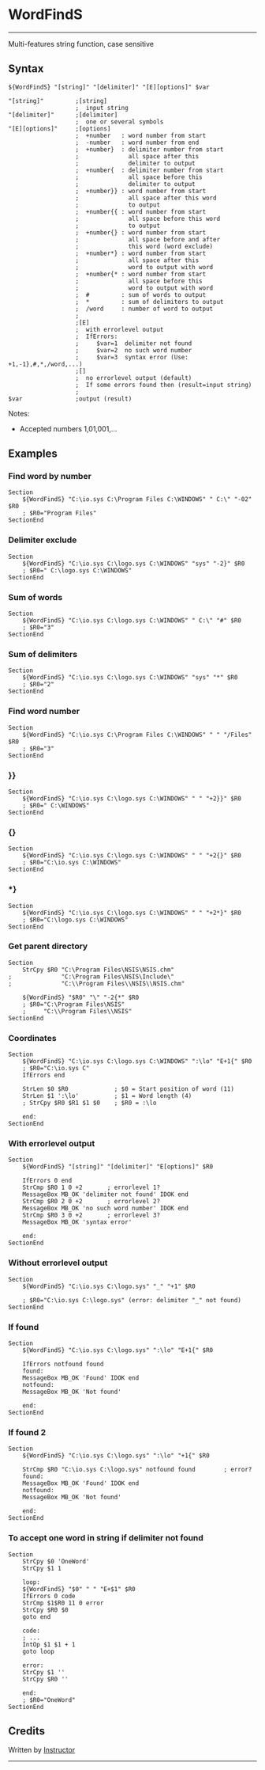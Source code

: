 # WordFindS

---

Multi-features string function, case sensitive

## Syntax

	${WordFindS} "[string]" "[delimiter]" "[E][options]" $var

	"[string]"         ;[string]
	                   ;  input string
	"[delimiter]"      ;[delimiter]
	                   ;  one or several symbols
	"[E][options]"     ;[options]
	                   ;  +number   : word number from start
	                   ;  -number   : word number from end
	                   ;  +number}  : delimiter number from start
	                   ;              all space after this
	                   ;              delimiter to output
	                   ;  +number{  : delimiter number from start
	                   ;              all space before this
	                   ;              delimiter to output
	                   ;  +number}} : word number from start
	                   ;              all space after this word
	                   ;              to output
	                   ;  +number{{ : word number from start
	                   ;              all space before this word
	                   ;              to output
	                   ;  +number{} : word number from start
	                   ;              all space before and after
	                   ;              this word (word exclude)
	                   ;  +number*} : word number from start
	                   ;              all space after this
	                   ;              word to output with word
	                   ;  +number{* : word number from start
	                   ;              all space before this
	                   ;              word to output with word
	                   ;  #         : sum of words to output
	                   ;  *         : sum of delimiters to output
	                   ;  /word     : number of word to output
	                   ;
	                   ;[E]
	                   ;  with errorlevel output
	                   ;  IfErrors:
	                   ;     $var=1  delimiter not found
	                   ;     $var=2  no such word number
	                   ;     $var=3  syntax error (Use: +1,-1},#,*,/word,...)
	                   ;[]
	                   ;  no errorlevel output (default)
	                   ;  If some errors found then (result=input string)
	                   ;
	$var               ;output (result)

Notes:

- Accepted numbers 1,01,001,...

## Examples

### Find word by number

	Section
		${WordFindS} "C:\io.sys C:\Program Files C:\WINDOWS" " C:\" "-02" $R0
		; $R0="Program Files"
	SectionEnd

### Delimiter exclude

	Section
		${WordFindS} "C:\io.sys C:\logo.sys C:\WINDOWS" "sys" "-2}" $R0
		; $R0=" C:\logo.sys C:\WINDOWS"
	SectionEnd

### Sum of words

	Section
		${WordFindS} "C:\io.sys C:\logo.sys C:\WINDOWS" " C:\" "#" $R0
		; $R0="3"
	SectionEnd

### Sum of delimiters

	Section
		${WordFindS} "C:\io.sys C:\logo.sys C:\WINDOWS" "sys" "*" $R0
		; $R0="2"
	SectionEnd

### Find word number

	Section
		${WordFindS} "C:\io.sys C:\Program Files C:\WINDOWS" " " "/Files" $R0
		; $R0="3"
	SectionEnd

### }}

	Section
		${WordFindS} "C:\io.sys C:\logo.sys C:\WINDOWS" " " "+2}}" $R0
		; $R0=" C:\WINDOWS"
	SectionEnd

### {}

	Section
		${WordFindS} "C:\io.sys C:\logo.sys C:\WINDOWS" " " "+2{}" $R0
		; $R0="C:\io.sys C:\WINDOWS"
	SectionEnd

### *}

	Section
		${WordFindS} "C:\io.sys C:\logo.sys C:\WINDOWS" " " "+2*}" $R0
		; $R0="C:\logo.sys C:\WINDOWS"
	SectionEnd

### Get parent directory

	Section
		StrCpy $R0 "C:\Program Files\NSIS\NSIS.chm"
	;	           "C:\Program Files\NSIS\Include\"
	;	           "C:\\Program Files\\NSIS\\NSIS.chm"

		${WordFindS} "$R0" "\" "-2{*" $R0
		; $R0="C:\Program Files\NSIS"
		;     "C:\\Program Files\\NSIS"
	SectionEnd

### Coordinates

	Section
		${WordFindS} "C:\io.sys C:\logo.sys C:\WINDOWS" ":\lo" "E+1{" $R0
		; $R0="C:\io.sys C"
		IfErrors end

		StrLen $0 $R0             ; $0 = Start position of word (11)
		StrLen $1 ':\lo'          ; $1 = Word length (4)
		; StrCpy $R0 $R1 $1 $0    ; $R0 = :\lo

		end:
	SectionEnd

### With errorlevel output

	Section
		${WordFindS} "[string]" "[delimiter]" "E[options]" $R0

		IfErrors 0 end
		StrCmp $R0 1 0 +2       ; errorlevel 1?
		MessageBox MB_OK 'delimiter not found' IDOK end
		StrCmp $R0 2 0 +2       ; errorlevel 2?
		MessageBox MB_OK 'no such word number' IDOK end
		StrCmp $R0 3 0 +2       ; errorlevel 3?
		MessageBox MB_OK 'syntax error'

		end:
	SectionEnd

### Without errorlevel output

	Section
		${WordFindS} "C:\io.sys C:\logo.sys" "_" "+1" $R0

		; $R0="C:\io.sys C:\logo.sys" (error: delimiter "_" not found)
	SectionEnd

### If found

	Section
		${WordFindS} "C:\io.sys C:\logo.sys" ":\lo" "E+1{" $R0

		IfErrors notfound found
		found:
		MessageBox MB_OK 'Found' IDOK end
		notfound:
		MessageBox MB_OK 'Not found'

		end:
	SectionEnd

### If found 2

	Section
		${WordFindS} "C:\io.sys C:\logo.sys" ":\lo" "+1{" $R0

		StrCmp $R0 "C:\io.sys C:\logo.sys" notfound found        ; error?
		found:
		MessageBox MB_OK 'Found' IDOK end
		notfound:
		MessageBox MB_OK 'Not found'

		end:
	SectionEnd

### To accept one word in string if delimiter not found

	Section
		StrCpy $0 'OneWord'
		StrCpy $1 1

		loop:
		${WordFindS} "$0" " " "E+$1" $R0
		IfErrors 0 code
		StrCmp $1$R0 11 0 error
		StrCpy $R0 $0
		goto end

		code:
		; ...
		IntOp $1 $1 + 1
		goto loop

		error:
		StrCpy $1 ''
		StrCpy $R0 ''

		end:
		; $R0="OneWord"
	SectionEnd

## Credits

Written by [Instructor][1]

---

[1]: http://nsis.sourceforge.net/User:Instructor